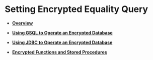 # Setting Encrypted Equality Query<a name="EN-US_TOPIC_0000001149468043"></a>

-   **[Overview](overview_setting-encrypted-equality-query.md)**  

-   **[Using GSQL to Operate an Encrypted Database](using-gsql-to-operate-an-encrypted-database.md)**  

-   **[Using JDBC to Operate an Encrypted Database](using-jdbc-to-operate-an-encrypted-database.md)**  

-   **[Encrypted Functions and Stored Procedures](encrypted-functions-and-stored-procedures.md)**  


